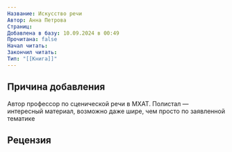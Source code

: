 ```yaml
---
Название: Искусство речи
Автор: Анна Петрова
Страниц: 
Добавлена в базу: 10.09.2024 в 00:49
Прочитана: false
Начал читать: 
Закончил читать: 
Тип: "[[Книга]]"
---
```

## Причина добавления

Автор профессор по сценической речи в МХАТ. Полистал — интересный материал, возможно даже шире, чем просто по заявленной тематике

## Рецензия

